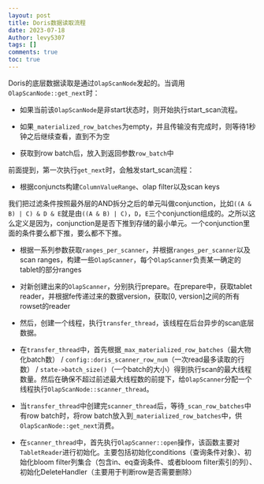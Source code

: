```yaml
---
layout: post
title: Doris数据读取流程
date: 2023-07-18
Author: levy5307
tags: []
comments: true
toc: true
---
```


Doris的底层数据读取是通过`OlapScanNode`发起的。当调用`OlapScanNode::get_next`时：

- 如果当前该`OlapScanNode`是非start状态时，则开始执行start_scan流程。

- 如果`_materialized_row_batches`为empty，并且传输没有完成时，则等待1秒钟之后继续查看，直到不为空

- 获取到row batch后，放入到返回参数`row_batch`中

前面提到，第一次执行`get_next`时，会触发start_scan流程：

- 根据conjuncts构建`ColumnValueRange`、olap filter以及scan keys 

我们把过滤条件按照最外层的AND拆分之后的单元叫做conjunction，比如`((A & B) | C) & D & E`就是由`((A & B) | C)`，`D`，`E`三个conjunction组成的。之所以这么定义是因为，conjunction是是否下推到存储的最小单元。一个conjunction里面的条件要么都下推，要么都不下推。

- 根据一系列参数获取`ranges_per_scanner`，并根据`ranges_per_scanner`以及scan ranges，构建一些`OlapScanner`，每个`OlapScanner`负责某一确定的tablet的部分ranges

- 对新创建出来的`OlapScanner`，分别执行prepare。在prepare中，获取tablet reader，并根据fe传递过来的数据version，获取[0, version]之间的所有rowset的reader

- 然后，创建一个线程，执行`transfer_thread`，该线程在后台异步的scan底层数据。

- 在`transfer_thread`中，首先根据`_max_materialized_row_batches`（最大物化batch数） / `config::doris_scanner_row_num`（一次read最多读取的行数） / `state->batch_size()`（一个batch的大小）得到执行scan的最大线程数量。然后在确保不超过前述最大线程数的前提下，给`OlapScanner`分配一个线程执行`OlapScanNode::scanner_thread`。

- 当`transfer_thread`中创建完`scanner_thread`后，等待`_scan_row_batches`中有row batch时，将row batch放入到`_materialized_row_batches`中，供`OlapScanNode::get_next`消费。

- 在`scanner_thread`中，首先执行`OlapScanner::open`操作，该函数主要对`TabletReader`进行初始化。主要包括初始化conditions（查询条件对象）、初始化bloom filter列集合（包含in、eq查询条件、或者bloom filter索引的列）、初始化DeleteHandler（主要用于判断row是否需要删除）
